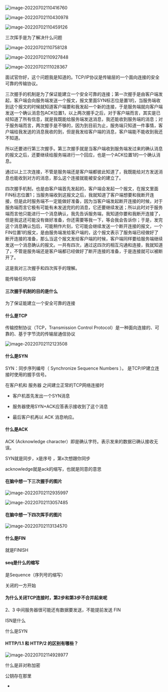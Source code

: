 ![image-20220702110416760](C:/Users/Li/AppData/Roaming/Typora/typora-user-images/image-20220702110416760.png)



![image-20220702110430978](C:/Users/Li/AppData/Roaming/Typora/typora-user-images/image-20220702110430978.png)







![image-20220702110459126](C:/Users/Li/AppData/Roaming/Typora/typora-user-images/image-20220702110459126.png)



三次挥手是为了解决什么问题

![image-20220702110758128](C:/Users/Li/AppData/Roaming/Typora/typora-user-images/image-20220702110758128.png)



![image-20220702110927848](C:/Users/Li/AppData/Roaming/Typora/typora-user-images/image-20220702110927848.png)



![image-20220702111028367](C:/Users/Li/AppData/Roaming/Typora/typora-user-images/image-20220702111028367.png)





面试官你好，这个问题我是知道的。TCP/IP协议是传输层的一个面向连接的安全可靠的传输协议。

三次握手的机制是为了保证能建立一个安全可靠的连接；第一次握手是由客户端发起，客户端会向服务端发送一个报文，报文里面SYN标志位是置1的，当服务端收到这个报文的时候就知道客户端要和我发起一个新的连接，于是服务端就向客户端发送一个确认消息包ACK位置1，以上两次握手之后，对于客户端而言，其实是已经知道了所有信息，就是我既能给服务端发送消息，我还能收到服务端的消息；对于服务端而言，两次握手是不够的，因为到目前为止，服务端只知道一件事情，客户端给我发送的消息我收的到，但是我发给客户端的消息，客户端能不能收到我还不知道。

所以还要进行第三次握手。第三次握手就是当客户端收到服务端发过来的确认消息的报文之后，还要继续给服务端进行一个回应，也是一个ACK位置1的一个确认消息。

通过以上三次连接，不管是服务端还是客户端都彼此知道了，我既能给对方发送消息也能收到对方的消息，那么这个连接就能被安全的建立了。

四次握手机制，也是由客户端首先发起的，客户端会发起一个报文，在报文里面FIN标志位置1；当服务端收到这报文之后，我就知道了客户端想要和我断开连接，但是此时服务端不一定能做好准备，因为当客户端发起断开连接的时候，对于服务端而言它极有可能有未发送完的的消息，它还要继续发送；所以此时对于服务端而言他只能进行一个消息确认，我先告诉服务端，我知道你要和我断开连接了，但是我这还可能没有做好准备，你还需要等我一下，等会我会告诉你；于是，发完这个消息确认包后，可能稍作片刻，它可能会继续发送一个断开连接的报文，一个FIN位置1的报文，是由服务端发给客户端的，这个报文表示了服务端已经做好了断开连接的准备，那么当这个报文发给客户端的时候，客户端同样要给服务端继续发送一个消息确认的报文。一共有四次，通过这四次的相互沟通和连接，我就知道了，不管是服务端还是客户端都已经做好了断开连接的准备，于是连接就可以被断开了。

这是我对三次握手和四次挥手的理解。



能传输任何内容

#### 三次握手机制的目的是什么

为了保证能建立一个安全可靠的连接

#### 什么是TCP

传输控制协议（TCP，Transmission Control Protocol）是一种面向连接的、可靠的、基于字节流的传输层通信协议



![image-20220702112123508](C:/Users/Li/AppData/Roaming/Typora/typora-user-images/image-20220702112123508.png)

#### 什么是SYN

SYN：同步序列编号（ Synchronize Sequence Numbers ）。 是TCP/IP建立连接时使用的握手信号。 

在客户机和 服务器 之间建立正常的TCP网络连接时

- 客户机首先发出一个SYN消息

- 服务器使用SYN+ACK应答表示接收到了这个消息
- 最后客户机再以 ACK 消息响应。



#### 什么是ACK

ACK (Acknowledge character）即是确认字符。表示发来的数据已确认接收无误。



SYN就是同步，x是序号 ，第x次想跟你同步

acknowledge就是ack的缩写，也就是同意的意思



#### 在脑中想一下三次握手的图片

![image-20220702112935997](C:/Users/Li/AppData/Roaming/Typora/typora-user-images/image-20220702112935997.png)



![image-20220702113057485](C:/Users/Li/AppData/Roaming/Typora/typora-user-images/image-20220702113057485.png)



#### 在脑中想一下四次挥手的图片

![image-20220702113134570](C:/Users/Li/AppData/Roaming/Typora/typora-user-images/image-20220702113134570.png)

#### 什么是FIN

就是FINISH

#### seq是什么的缩写

是Sequence（序列号的缩写）

关闭的一方开始



#### 为什么关闭TCP连接时，第2步和第3步不合并起来呢

2、3 中间服务器很可能还有数据要发送，不能提前发送 FIN

ISN是什么



什么是SYN



#### HTTP/1.1 和 HTTP/2 的区别有哪些？

![image-20220702114928977](C:/Users/Li/AppData/Roaming/Typora/typora-user-images/image-20220702114928977.png)



什么是非对称加密



公钥存在那里

- 























